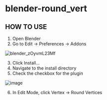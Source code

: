 # blender-round_vert
## HOW TO USE
1. Open Blender
2. Go to Edit -> Preferences -> Addons

![blender_zOyvmL23Mf](https://github.com/D-MAS/blender-round_vert/assets/57054077/9a66f169-ab6b-467f-b9dd-919dd7ace3f0)

3. Click Install...
4. Navigate to the install directory
5. Check the checkbox for the plugin

![image](https://github.com/D-MAS/blender-round_vert/assets/57054077/58da7b9a-148f-4f03-a216-1a4630aa69a0)

6. In Edit Mode, click Vertex -> Round Vertices

